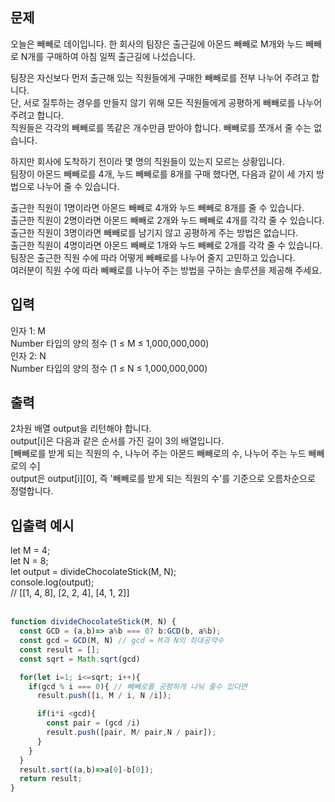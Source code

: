 ## 문제
오늘은 빼빼로 데이입니다. 한 회사의 팀장은 출근길에 아몬드 빼빼로 M개와 누드 빼빼로 N개를 구매하여 아침 일찍 출근길에 나섰습니다.  

팀장은 자신보다 먼저 출근해 있는 직원들에게 구매한 빼빼로를 전부 나누어 주려고 합니다.  
단, 서로 질투하는 경우를 만들지 않기 위해 모든 직원들에게 공평하게 빼빼로를 나누어 주려고 합니다.  
직원들은 각각의 빼빼로를 똑같은 개수만큼 받아야 합니다. 빼빼로를 쪼개서 줄 수는 없습니다.  

하지만 회사에 도착하기 전이라 몇 명의 직원들이 있는지 모르는 상황입니다.  
팀장이 아몬드 빼빼로를 4개, 누드 빼빼로를 8개를 구매 했다면, 다음과 같이 세 가지 방법으로 나누어 줄 수 있습니다.  

출근한 직원이 1명이라면 아몬드 빼빼로 4개와 누드 빼빼로 8개를 줄 수 있습니다.  
출근한 직원이 2명이라면 아몬드 빼빼로 2개와 누드 빼빼로 4개를 각각 줄 수 있습니다.  
출근한 직원이 3명이라면 빼빼로를 남기지 않고 공평하게 주는 방법은 없습니다.  
출근한 직원이 4명이라면 아몬드 빼빼로 1개와 누드 빼빼로 2개를 각각 줄 수 있습니다.  
팀장은 출근한 직원 수에 따라 어떻게 빼빼로를 나누어 줄지 고민하고 있습니다.  
여러분이 직원 수에 따라 빼빼로를 나누어 주는 방법을 구하는 솔루션을 제공해 주세요.  

## 입력
인자 1: M  
Number 타입의 양의 정수 (1 ≤ M ≤ 1,000,000,000)  
인자 2: N  
Number 타입의 양의 정수 (1 ≤ N ≤ 1,000,000,000)  
## 출력
2차원 배열 output을 리턴해야 합니다.  
output[i]은 다음과 같은 순서를 가진 길이 3의 배열입니다.  
[빼빼로를 받게 되는 직원의 수, 나누어 주는 아몬드 빼빼로의 수, 나누어 주는 누드 빼빼로의 수]  
output은 output[i][0], 즉 '빼빼로를 받게 되는 직원의 수'를 기준으로 오름차순으로 정렬합니다.  
## 입출력 예시
let M = 4;  
let N = 8;  
let output = divideChocolateStick(M, N);  
console.log(output);  
// [[1, 4, 8], [2, 2, 4], [4, 1, 2]]  
<br/>

```javascript
function divideChocolateStick(M, N) {
  const GCD = (a,b)=> a%b === 0? b:GCD(b, a%b);
  const gcd = GCD(M, N) // gcd = M과 N의 최대공약수
  const result = [];
  const sqrt = Math.sqrt(gcd)

  for(let i=1; i<=sqrt; i++){
    if(gcd % i === 0){ // 빼빼로를 공평하게 나눠 줄수 있다면
      result.push([i, M / i, N /i]);

      if(i*i <gcd){
        const pair = (gcd /i)
        result.push([pair, M/ pair,N / pair]);
      }
    }
  }
  result.sort((a,b)=>a[0]-b[0]);
  return result;
}
```
